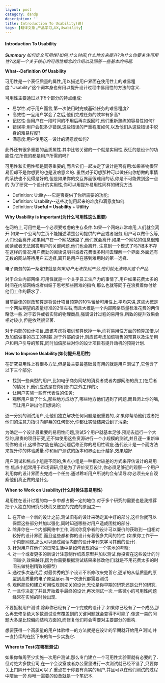```yaml
---
layout: post
category: dandp
description: ''
title: Introduction To Usability(译)
tags: [翻译文章,产品学习,UX,Usability]
---
```


<h4>Introduction To Usability</h4>
<strong><em>Summary</em></strong> <em>如何定义可用性?如何,什么时间,什么地方来提升?为什么你要关注可用性?这是一个关于核心的可用性概念的介绍以及回答一些基本的问题.</em>

<strong>What--Definition Of Usability</strong>

可用性是一个表征质量的属性,用以描述用户界面在使用性上的难易程度."Usability"这个词本身也有用以提升设计过程中易用性的方法的含义.

可用性主要通过以下5个部分的特点组成:
<ul>
	<li>易学性:对于用户而言,第一次使用时完成基础任务的难易程度?</li>
	<li>高效性:一旦用户学会了之后,他们完成任务的效率有多高?</li>
	<li>记忆性:当用户在一段时间的不用后再次返回时,他们重新熟练的容易性如何?</li>
	<li>错误率:用户会犯多少错误,这些错误的严重程度如何,以及他们从这些错误中脱身的难易程度?</li>
	<li>满意度:用户使用这一设计的满意度如何?</li>
</ul>
此外还有很多重要的品质属性.其中比较关键的一个就是实用性,表征的是设计的功能性:它所做的都是用户所需的吗?

可用性和实用性都是同等重要的,而且它们一起决定了设计是否有用:如果某物很容易但却不是你想要的也是没啥意义的. 虽然对于幻想那种可以做任何你想做的事情的系统也不见得是好的,但是如果你的交互界面很难用的话,你是不可能做到这一点的.为了研究一个设计的实用性,你可以用提升易用性同样的研究方法.
<ul>
	<li>Definition: Utility---它是否提供了你所需要的功能;</li>
	<li>Definition: Usability--这些功能用起来的难度和满意度如何.</li>
	<li>Definition: <strong>Useful = Usability + Utility</strong></li>
</ul>
<strong>Why Usability is Important(为什么可用性这么重要)</strong>

在网络上,可用性是一个必须要考虑的生存条件.如果一个网站非常难用,人们就会离开.如果一个公司的主页不能描述清楚公司提供的产品或者服务,用户可以做什么等,人们也会离开.如果用户在一个网站迷路了,他们就会离开.如果一个网站的信息很难阅读或者无法回答用户的关键问题,他们也会离开. 注意到一个模式了吗?根本不存在这样的情况:用户费劲的阅读说明书或者花费很多时间去理解一个界面.外面还有无数的网站等待用户去选择,离开是用户在感到难用时的第一选择.

电子商务的第一条定律就是<em>如果用户无法找到产品,他们就无法购买这个产品.</em>

对于企业内部网络,可用性就是一个关乎员工生产力的事情了.用户如果花费太多的时间在内部网络或者纠结于思考那些困难的指令,那么也就等同于在浪费着你付给他们工作的薪水了.

目前最佳的财政预算是将设计项目预算的10%留给可用性上.平均来讲,这些大概是一个网站期望的质量标准的2倍左右,而且大概是一个内部网络质量标准花费的两倍略低一些.对于软件或者实际的物理商品,强调设计过程的易用性,所致的提升效果会相对较小,但是依然很显著.

对于内部的设计项目,应该考虑将培训预算砍掉一半,而将易用性方面的预算加倍,以及加倍做事的员工的时薪.对于外部的设计,则应该考虑加倍销售的预算以及注册用户和用户引导的预算,同时加倍那些对你的设计项目有提升动机的预期计划.

<strong>How to Improve Usability(如何提升易用性)</strong>

在研究易用性上有很多方法,但是最主要最基础最有用的就是用户测试了,它包含了以下三个部分:
<ul>
	<li>找到一些典型的用户,比如电子商务网站的消费者或者内部网络的员工(在后者的情况下,他们应该是在你们部门之外工作的);</li>
	<li>让用户实施一些有代表性的任务;</li>
	<li>观察用户做了什么,那些地方成功了,哪些地方他们遇到了问题,而且闭上你的嘴,而让用户讲出他们想说的;</li>
</ul>
逐一分别的测试用户,让他们独立解决任何问题是很重要的,.如果你帮助他们或者把他们的注意力指引向屏幕的任何部分,你都让实验结果受到了污染;

为确定一个设计最重要的易用性问题,测试5个用户就基本足够.预期去运行一个大型的,昂贵的项目研究,还不如使用这些资源进行一个小规模的测试,并且逐一重新审视你的设计,这样你才能在确定问题后修正你的易用性瑕疵.迭代设计是一个而方法来提升你的体验质量.你和用户测试的版本和界面设计越多,效果越好.

用户测试和焦点小组是不同的,焦点小组是一种相对较差的方式来评估设计的易用性.焦点小组常用于市场调研,但是为了评价交互设计,你必须足够近的观察一个用户利用你的设计界面去完成一个任务.通过聆听用户所说的会有误导:你必须去亲自观察他们真正做的是什么.

<strong>When to Work on Usability(什么时候注意易用性)</strong>

易用性在设计过程的每一步中都占据一定的地位.对于多个研究的需要也是我推荐把个人独立的研究尽快而又便宜的完成的原因之一:
<ol>
	<li>在开始一个新的设计之前,测试旧有的设计来确定其中好的部分,这样你就可以保留这些部分并加以强化,同时知道哪些对用户造成困扰的部分.</li>
	<li>除非你在一个内部网络中工作,测试你竞争者的设计可以廉价的获取到一组相对较好的设计界面,而且这些都和你的设计有着很多共同的特性.(如果你工作于一个内部网络,那么可以通过阅读内部的设计年刊来学习其他的设计).</li>
	<li>针对用户在他们的日常生活中是如何表现的做一个实地的考察;</li>
	<li>对一个或者更多的新设计注意制作纸质原型并加以测试.你投资在这些设计的时间越少,效果越好,因为你需要根据测试结果来修改他们(就是不用花费太多的时间去做特别精致的原型)</li>
	<li>通过多次迭代后,对最优秀的那个设计不断修改来完善它,逐渐的从低质量的原型到高质量的电子原型展示.每一次迭代都需要测试.</li>
	<li>观察那些和建立可用性规则先关的设计,无论是你早期的研究还是公开的研究.</li>
	<li>一旦你决定了并且开始着手最终的设计,再次测试一次.一些微小的可用性问题经常在实施的时候出现.</li>
</ol>
不要抵制用户测试,除非你已经有了一个完成的设计了.如果你已经有了一个成品,那么再去修复绝大多数测试没有覆盖到的关键问题就会变得不可能了.像这一类的问题大多是比较偏向结构方面的,而修复他们将会需要对主要部分的重构.

想要获得一个高质量的用户体验唯一的方法就是在设计的早期就开始用户测试,并一直持续的在接下来的每一步实施它.

<strong>Where to Test(在哪里测试)</strong>

如果你每周至少实施一次用户测试,那么专门建立一个可用性实验室就有必要的了.但对绝大多数公司,在一个会议室或者办公室里进行一次测试就已经不错了,只要你关上门隔开干扰就可以了.重点在于你要有真实的用户,并且可以在他们测试的过程中陪坐一旁.你唯一需要的设备就是一个笔记本.
